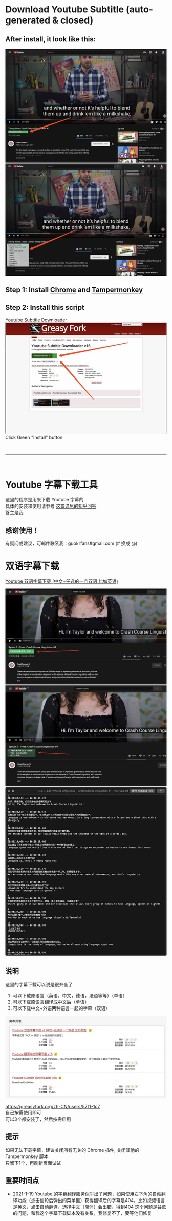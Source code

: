 # Download Youtube Subtitle (auto-generated & closed)
## After install, it look like this:  
![1](img/1.jpg)          
![2](img/2.jpg)          

## Step 1: Install [Chrome](https://www.google.com/chrome/browser/) and [Tampermonkey](https://chrome.google.com/webstore/detail/tampermonkey/dhdgffkkebhmkfjojejmpbldmpobfkfo?utm_source=chrome-ntp-icon)  

## Step 2: Install this script
[Youtube Subtitle Downloader](https://greasyfork.org/scripts/5368-youtube-subtitle-downloader)<br/>
![3](img/3.jpg)   
Click Green "Install" button

<br/>

---

<br/>

# Youtube 字幕下载工具
这里的程序是用来下载 Youtube 字幕的.         
具体的安装和使用请参考 [这篇详尽的知乎回答](http://www.zhihu.com/question/19647719/answer/16843974?group_id=789328566)      
答主是我

## 感谢使用！
有疑问或建议，可邮件联系我：guokrfans#gmail.com (# 换成 @)

# 双语字幕下载
[Youtube 双语字幕下载 (中文+任选的一门双语,比如英语)](https://greasyfork.org/zh-CN/scripts/412614-youtube-%E5%8F%8C%E8%AF%AD%E5%AD%97%E5%B9%95%E4%B8%8B%E8%BD%BD-v2-%E4%B8%AD%E6%96%87-%E4%BB%BB%E9%80%89%E7%9A%84%E4%B8%80%E9%97%A8%E5%8F%8C%E8%AF%AD-%E6%AF%94%E5%A6%82%E8%8B%B1%E8%AF%AD)

![双语-菜单打开前](img/dual/1-v2.jpg)       
![双语-菜单打开后](img/dual/2-v2.jpg)       
![双语-文件](img/dual/3.jpg)       

## 说明
这里的字幕下载可以说是很齐全了
1. 可以下载原语言（英语，中文，德语，法语等等）（单语）
2. 可以下载原语言翻译成中文后（单语）
3. 可以下载中文+外语两种语言一起的字幕（双语）

![picture 1](img/all.png)  

https://greasyfork.org/zh-CN/users/5711-1c7   
自己按需使用即可  
可以3个都安装了，然后按需启用   

## 提示
如果无法下载字幕，建议关闭所有无关的 Chrome 插件, 关闭其他的 Tampermonkey 脚本  
只留下1个，再刷新页面试试   

## 重要时间点
* 2021-1-19 Youtube 的字幕翻译服务似乎出了问题，如果使用右下角的自动翻译功能（点击齿轮后弹出的菜单里）获得翻译后的字幕是404，比如视频语言是英文，点击自动翻译，选择中文（简体）会出错，得到404
这个问题是谷歌的问题，和我这个字幕下载脚本没有关系，我修复不了，要等他们修复
 
